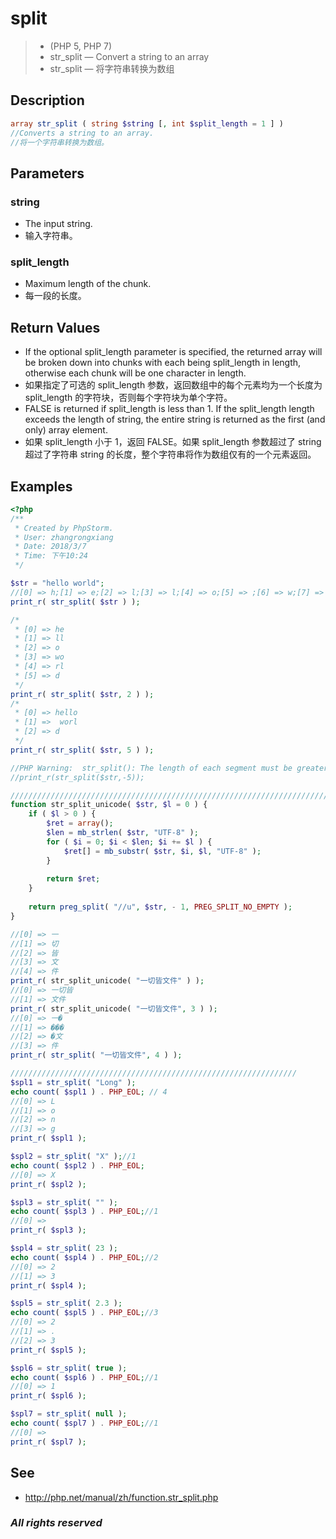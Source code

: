 # split
> - (PHP 5, PHP 7)
> - str_split — Convert a string to an array
> - str_split — 将字符串转换为数组

## Description
```php
array str_split ( string $string [, int $split_length = 1 ] )
//Converts a string to an array.
//将一个字符串转换为数组。
```
## Parameters
### string
- The input string.
- 输入字符串。

### split_length
- Maximum length of the chunk.
- 每一段的长度。

## Return Values
- If the optional split_length parameter is specified, the returned array will be broken down into chunks with each being split_length in length, otherwise each chunk will be one character in length.
- 如果指定了可选的 split_length 参数，返回数组中的每个元素均为一个长度为 split_length 的字符块，否则每个字符块为单个字符。
- FALSE is returned if split_length is less than 1. If the split_length length exceeds the length of string, the entire string is returned as the first (and only) array element.
- 如果 split_length 小于 1，返回 FALSE。如果 split_length 参数超过了 string 超过了字符串 string 的长度，整个字符串将作为数组仅有的一个元素返回。

## Examples
```php
<?php
/**
 * Created by PhpStorm.
 * User: zhangrongxiang
 * Date: 2018/3/7
 * Time: 下午10:24
 */

$str = "hello world";
//[0] => h;[1] => e;[2] => l;[3] => l;[4] => o;[5] => ;[6] => w;[7] => o;[8] => r;[9] => l;[10] => d
print_r( str_split( $str ) );

/*
 * [0] => he
 * [1] => ll
 * [2] => o
 * [3] => wo
 * [4] => rl
 * [5] => d
 */
print_r( str_split( $str, 2 ) );
/*
 * [0] => hello
 * [1] =>  worl
 * [2] => d
 */
print_r( str_split( $str, 5 ) );

//PHP Warning:  str_split(): The length of each segment must be greater than zero in file on line 28
//print_r(str_split($str,-5));

////////////////////////////////////////////////////////////////////////
function str_split_unicode( $str, $l = 0 ) {
	if ( $l > 0 ) {
		$ret = array();
		$len = mb_strlen( $str, "UTF-8" );
		for ( $i = 0; $i < $len; $i += $l ) {
			$ret[] = mb_substr( $str, $i, $l, "UTF-8" );
		}
		
		return $ret;
	}
	
	return preg_split( "//u", $str, - 1, PREG_SPLIT_NO_EMPTY );
}

//[0] => 一
//[1] => 切
//[2] => 皆
//[3] => 文
//[4] => 件
print_r( str_split_unicode( "一切皆文件" ) );
//[0] => 一切皆
//[1] => 文件
print_r( str_split_unicode( "一切皆文件", 3 ) );
//[0] => 一�
//[1] => ���
//[2] => �文
//[3] => 件
print_r( str_split( "一切皆文件", 4 ) );

////////////////////////////////////////////////////////////////
$spl1 = str_split( "Long" );
echo count( $spl1 ) . PHP_EOL; // 4
//[0] => L
//[1] => o
//[2] => n
//[3] => g
print_r( $spl1 );

$spl2 = str_split( "X" );//1
echo count( $spl2 ) . PHP_EOL;
//[0] => X
print_r( $spl2 );

$spl3 = str_split( "" );
echo count( $spl3 ) . PHP_EOL;//1
//[0] =>
print_r( $spl3 );

$spl4 = str_split( 23 );
echo count( $spl4 ) . PHP_EOL;//2
//[0] => 2
//[1] => 3
print_r( $spl4 );

$spl5 = str_split( 2.3 );
echo count( $spl5 ) . PHP_EOL;//3
//[0] => 2
//[1] => .
//[2] => 3
print_r( $spl5 );

$spl6 = str_split( true );
echo count( $spl6 ) . PHP_EOL;//1
//[0] => 1
print_r( $spl6 );

$spl7 = str_split( null );
echo count( $spl7 ) . PHP_EOL;//1
//[0] =>
print_r( $spl7 );

```

## See
- <http://php.net/manual/zh/function.str_split.php>

### *All rights reserved*
